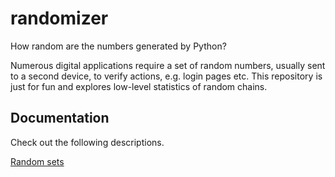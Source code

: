 # randomizer

How random are the numbers generated by Python?

Numerous digital applications require a set of random numbers, usually sent to a second device, to verify actions, e.g. login pages etc. This repository is just for fun and explores low-level statistics of random chains.

## Documentation

Check out the following descriptions.

[Random sets](docs/random_sets.md)
